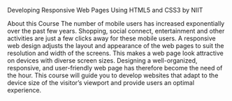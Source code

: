 Developing Responsive Web Pages Using HTML5 and CSS3
by NIIT

About this Course
The number of mobile users has increased exponentially over the past few years. Shopping, social connect, entertainment and other activities are just a few clicks away for these mobile users.  A responsive web design adjusts the layout and appearance of the web pages to suit the resolution and width of the screens. This makes a web page look attractive on devices with diverse screen sizes. Designing a well-organized, responsive, and user-friendly web page has therefore become the need of the hour. 
This course will guide you to develop websites that adapt to the device size of the visitor’s viewport and provide users an optimal experience.
